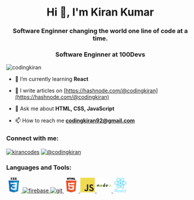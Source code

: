 <h1 align="center">Hi 👋, I'm Kiran Kumar</h1>
<h3 align="center">Software Enginner changing the world one line of code at a time.</h3>
<h3 align="center"> Software Enginner at 100Devs </h3>

<p align="left"> <img src="https://komarev.com/ghpvc/?username=codingkiran&label=Profile%20views&color=0e75b6&style=flat" alt="codingkiran" /> </p>

- 🌱 I’m currently learning **React**

- 📝 I write articles on [https://hashnode.com/@codingkiran](https://hashnode.com/@codingkiran)

- 💬 Ask me about **HTML, CSS, JavaScript**

- 📫 How to reach me **codingkiran92@gmail.com**

<h3 align="left">Connect with me:</h3>
<p align="left">
<a href="https://twitter.com/kirancodes" target="blank"><img align="center" src="https://raw.githubusercontent.com/rahuldkjain/github-profile-readme-generator/master/src/images/icons/Social/twitter.svg" alt="kirancodes" height="30" width="40" /></a>
<a href="https://hashnode.com/@codingkiran" target="blank"><img align="center" src="https://raw.githubusercontent.com/rahuldkjain/github-profile-readme-generator/master/src/images/icons/Social/hashnode.svg" alt="@codingkiran" height="30" width="40" /></a>
</p>

<h3 align="left">Languages and Tools:</h3>
<p align="left"> <a href="https://www.w3schools.com/css/" target="_blank" rel="noreferrer"> <img src="https://raw.githubusercontent.com/devicons/devicon/master/icons/css3/css3-original-wordmark.svg" alt="css3" width="40" height="40"/> </a> <a href="https://firebase.google.com/" target="_blank" rel="noreferrer"> <img src="https://www.vectorlogo.zone/logos/firebase/firebase-icon.svg" alt="firebase" width="40" height="40"/> </a> <a href="https://git-scm.com/" target="_blank" rel="noreferrer"> <img src="https://www.vectorlogo.zone/logos/git-scm/git-scm-icon.svg" alt="git" width="40" height="40"/> </a> <a href="https://www.w3.org/html/" target="_blank" rel="noreferrer"> <img src="https://raw.githubusercontent.com/devicons/devicon/master/icons/html5/html5-original-wordmark.svg" alt="html5" width="40" height="40"/> </a> <a href="https://developer.mozilla.org/en-US/docs/Web/JavaScript" target="_blank" rel="noreferrer"> <img src="https://raw.githubusercontent.com/devicons/devicon/master/icons/javascript/javascript-original.svg" alt="javascript" width="40" height="40"/> </a> <a href="https://nodejs.org" target="_blank" rel="noreferrer"> <img src="https://raw.githubusercontent.com/devicons/devicon/master/icons/nodejs/nodejs-original-wordmark.svg" alt="nodejs" width="40" height="40"/> </a> <a href="https://reactjs.org/" target="_blank" rel="noreferrer"> <img src="https://raw.githubusercontent.com/devicons/devicon/master/icons/react/react-original-wordmark.svg" alt="react" width="40" height="40"/> </a> </p>
